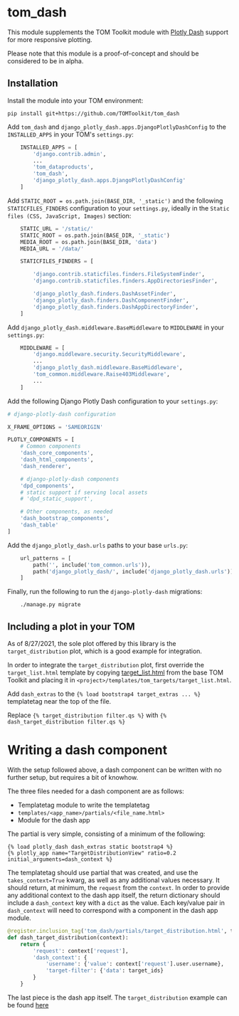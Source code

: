 # tom_dash

This module supplements the TOM Toolkit module with [Plotly Dash](https://plotly.com/dash/) support for more responsive plotting.

Please note that this module is a proof-of-concept and should be considered to be in alpha.

## Installation

Install the module into your TOM environment:

    pip install git+https://github.com/TOMToolkit/tom_dash

Add `tom_dash` and `django_plotly_dash.apps.DjangoPlotlyDashConfig` to the `INSTALLED_APPS` in your TOM's `settings.py`:

```python
    INSTALLED_APPS = [
        'django.contrib.admin',
        ...
        'tom_dataproducts',
        'tom_dash',
        'django_plotly_dash.apps.DjangoPlotlyDashConfig'
    ]
```

Add `STATIC_ROOT = os.path.join(BASE_DIR, '_static')` and the following `STATICFILES_FINDERS` configuration to your `settings.py`, ideally in the `Static files (CSS, JavaScript, Images)` section:

```python
    STATIC_URL = '/static/'
    STATIC_ROOT = os.path.join(BASE_DIR, '_static')
    MEDIA_ROOT = os.path.join(BASE_DIR, 'data')
    MEDIA_URL = '/data/'

    STATICFILES_FINDERS = [

        'django.contrib.staticfiles.finders.FileSystemFinder',
        'django.contrib.staticfiles.finders.AppDirectoriesFinder',

        'django_plotly_dash.finders.DashAssetFinder',
        'django_plotly_dash.finders.DashComponentFinder',
        'django_plotly_dash.finders.DashAppDirectoryFinder',
    ]
```

Add `django_plotly_dash.middleware.BaseMiddleware` to `MIDDLEWARE` in your `settings.py`:

```python
    MIDDLEWARE = [
        'django.middleware.security.SecurityMiddleware',
        ...
        'django_plotly_dash.middleware.BaseMiddleware',
        'tom_common.middleware.Raise403Middleware',
        ...
    ]
```

Add the following Django Plotly Dash configuration to your `settings.py`:

```python
# django-plotly-dash configuration

X_FRAME_OPTIONS = 'SAMEORIGIN'

PLOTLY_COMPONENTS = [
    # Common components
    'dash_core_components',
    'dash_html_components',
    'dash_renderer',

    # django-plotly-dash components
    'dpd_components',
    # static support if serving local assets
    # 'dpd_static_support',

    # Other components, as needed
    'dash_bootstrap_components',
    'dash_table'
]
```

Add the `django_plotly_dash.urls` paths to your base `urls.py`:

```python
    url_patterns = [
        path('', include('tom_common.urls')),
        path('django_plotly_dash/', include('django_plotly_dash.urls')),
    ]
```

Finally, run the following to run the `django-plotly-dash` migrations:

```
    ./manage.py migrate
```

## Including a plot in your TOM

As of 8/27/2021, the sole plot offered by this library is the `target_distribution` plot, which is a good example for integration.

In order to integrate the `target_distribution` plot, first override the `target_list.html` template by copying [target_list.html]() from the base TOM Toolkit and placing it in `<project>/templates/tom_targets/target_list.html`.

Add `dash_extras` to the `{% load bootstrap4 target_extras ... %}` templatetag near the top of the file.

Replace `{% target_distribution filter.qs %}` with `{% dash_target_distribution filter.qs %}`

# Writing a dash component

With the setup followed above, a dash component can be written with no further setup, but requires a bit of knowhow.

The three files needed for a dash component are as follows:

- Templatetag module to write the templatetag
- `templates/<app_name>/partials/<file_name.html>`
- Module for the dash app

The partial is very simple, consisting of a minimum of the following:

```
{% load plotly_dash dash_extras static bootstrap4 %}
{% plotly_app name="TargetDistributionView" ratio=0.2 initial_arguments=dash_context %}
```

The templatetag should use partial that was created, and use the `takes_context=True` kwarg, as well as any additional values necessary. It should return, at minimum, the `request` from the `context`. In order to provide any additional context to the dash app itself, the return dictionary should include a `dash_context` key with a `dict` as the value. Each key/value pair in `dash_context` will need to correspond with a component in the dash app module.

```python
@register.inclusion_tag('tom_dash/partials/target_distribution.html', takes_context=True)
def dash_target_distribution(context):
    return {
        'request': context['request'],
        'dash_context': {
            'username': {'value': context['request'].user.username},
            'target-filter': {'data': target_ids}
        }
    }
```

The last piece is the dash app itself. The `target_distribution` example can be found [here]()